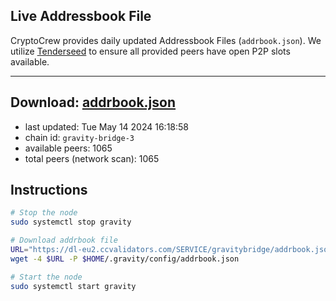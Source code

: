 ## Live Addressbook File

CryptoCrew provides daily updated Addressbook Files (`addrbook.json`). We utilize [Tenderseed](https://github.com/binaryholdings/tenderseed) to ensure all provided peers have open P2P slots available.

---
**Download: [addrbook.json](https://dl-eu2.ccvalidators.com/SERVICE/gravitybridge/addrbook.json)**
---

- last updated: Tue May 14 2024 16:18:58
- chain id: `gravity-bridge-3`
- available peers: 1065
- total peers (network scan): 1065

## Instructions
```sh
# Stop the node
sudo systemctl stop gravity

# Download addrbook file
URL="https://dl-eu2.ccvalidators.com/SERVICE/gravitybridge/addrbook.json"
wget -4 $URL -P $HOME/.gravity/config/addrbook.json

# Start the node
sudo systemctl start gravity
```
